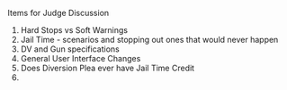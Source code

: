 Items for Judge Discussion
1. Hard Stops vs Soft Warnings
2. Jail Time - scenarios and stopping out ones that would never happen
3. DV and Gun specifications
4. General User Interface Changes
5. Does Diversion Plea ever have Jail Time Credit
6. 